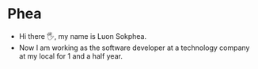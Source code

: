 # Phea
- Hi there 🖐, my name is Luon Sokphea.
- Now I am working as the software developer at a technology company at my local for 1 and a half year.
